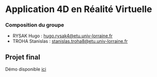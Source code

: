# Application 4D en Réalité Virtuelle

### Composition du groupe
- RYSAK Hugo        : hugo.rysak4@etu.univ-lorraine.fr
- TROHA Stanislas   : stanislas.troha8@etu.univ-lorraine.fr

## Projet final
Démo disponible [ici](https://youtu.be/h_rhzZH0R5c)
